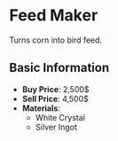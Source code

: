 # Feed Maker

Turns corn into bird feed.

## Basic Information

- **Buy Price**: 2,500$
- **Sell Price**: 4,500$
- **Materials**:
  - White Crystal
  - Silver Ingot